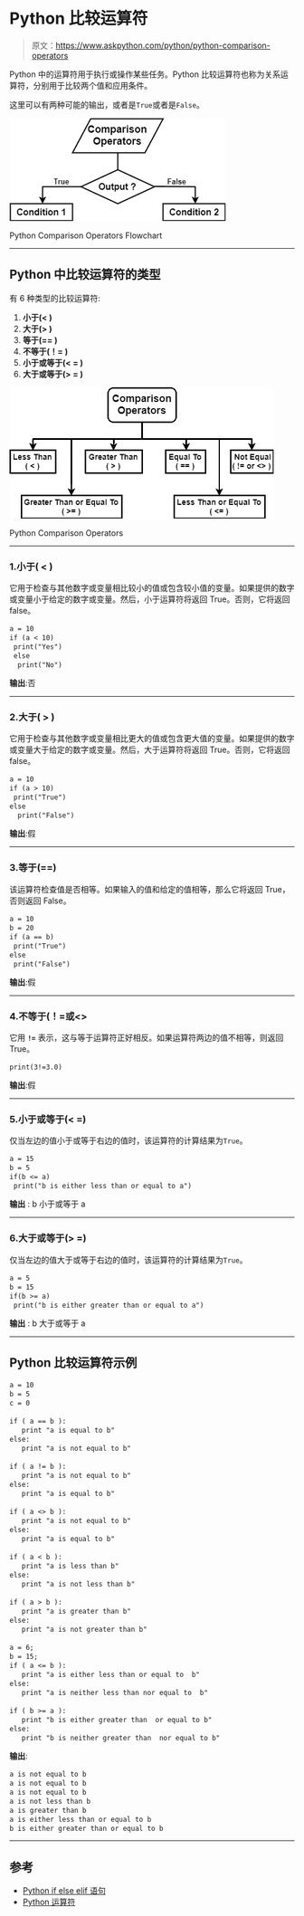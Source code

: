 # Python 比较运算符

> 原文：<https://www.askpython.com/python/python-comparison-operators>

Python 中的运算符用于执行或操作某些任务。Python 比较运算符也称为关系运算符，分别用于比较两个值和应用条件。

这里可以有两种可能的输出，或者是`True`或者是`False`。

![Python Comparison Operators Flowchart 1](img/7803124bd31da0a8354d62afd9fe9380.png)

Python Comparison Operators Flowchart

* * *

## Python 中比较运算符的类型

有 6 种类型的比较运算符:

1.  **小于(< )**
2.  **大于(> )**
3.  **等于(== )**
4.  **不等于(！= )**
5.  **小于或等于(< = )**
6.  **大于或等于(> = )**

![Python Comparison Operators](img/0cfc7a80497fc48c7adbcd77c374ee27.png)

Python Comparison Operators

* * *

### 1.小于( < )

它用于检查与其他数字或变量相比较小的值或包含较小值的变量。如果提供的数字或变量小于给定的数字或变量。然后，小于运算符将返回 True。否则，它将返回 false。

```
a = 10
if (a < 10)
 print("Yes")
 else
  print("No")

```

**输出**:否

* * *

### 2.大于( > )

它用于检查与其他数字或变量相比更大的值或包含更大值的变量。如果提供的数字或变量大于给定的数字或变量。然后，大于运算符将返回 True。否则，它将返回 false。

```
a = 10
if (a > 10)
 print("True")
else
  print("False")

```

**输出**:假

* * *

### 3.等于(==)

该运算符检查值是否相等。如果输入的值和给定的值相等，那么它将返回 True，否则返回 False。

```
a = 10
b = 20
if (a == b)
 print("True")
else
 print("False")

```

**输出**:假

* * *

### 4.不等于(！=或<>

它用 **`!=`** 表示，这与等于运算符正好相反。如果运算符两边的值不相等，则返回 True。

```
print(3!=3.0)

```

**输出**:假

* * *

### 5.小于或等于(< =)

仅当左边的值小于或等于右边的值时，该运算符的计算结果为`True`。

```
a = 15
b = 5
if(b <= a)
 print("b is either less than or equal to a")

```

**输出** : b 小于或等于 a

* * *

### 6.大于或等于(> =)

仅当左边的值大于或等于右边的值时，该运算符的计算结果为`True`。

```
a = 5
b = 15
if(b >= a)
 print("b is either greater than or equal to a")

```

**输出** : b 大于或等于 a

* * *

## Python 比较运算符示例

```
a = 10
b = 5
c = 0

if ( a == b ):
   print "a is equal to b"
else:
   print "a is not equal to b"

if ( a != b ):
   print "a is not equal to b"
else:
   print "a is equal to b"

if ( a <> b ):
   print "a is not equal to b"
else:
   print "a is equal to b"

if ( a < b ):
   print "a is less than b" 
else:
   print "a is not less than b"

if ( a > b ):
   print "a is greater than b"
else:
   print "a is not greater than b"

a = 6;
b = 15;
if ( a <= b ):
   print "a is either less than or equal to  b"
else:
   print "a is neither less than nor equal to  b"

if ( b >= a ):
   print "b is either greater than  or equal to b"
else:
   print "b is neither greater than  nor equal to b"

```

**输出**:

```
a is not equal to b
a is not equal to b
a is not equal to b
a is not less than b
a is greater than b
a is either less than or equal to b
b is either greater than or equal to b
```

* * *

## 参考

*   [Python if else elif 语句](https://www.askpython.com/python/python-if-else-elif-statement)
*   [Python 运算符](https://www.askpython.com/python/python-operators)